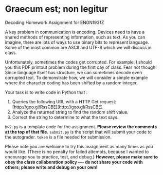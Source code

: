 # Graecum est; non legitur
Decoding Homework Assignment for ENGN1931Z

A key problem in communication is encoding. Devices need to have a shared methods of representing information, such as text. As you can imagine, there are lots of ways to use binary bits to represent language. Some of the most common are ASCII and UTF-8 which we will discuss in class.

Unfortunately, sometimes the codes get corrupted. For example, I should you this PDF printout problem during the first day of class. Fear not though! Since language itself has structure, we can sometimes decode even corrupted text. To demonstrate how, we will consider a simple example where the character coding has been shifted by a random integer.

Your task is to write code in Python that :

1. Queries the following URL with a HTTP Get request: [http://goo.gl/RssCBE](http://goo.gl/RssCBE)
2. Analyze the returned string to find the random shift value.
3. Correct the string to determine to what the text says.

`hw2.py` is a template code for the assignment. **Please review the comments at the top of that file.**
`submit.py` is the script that will submit your code to the autograder.
`token` is a file needed for submission.

Please note you are welcome to try this assignment as many times as you would like. (There is no penalty for failed attempts, because I wanted to encourage you to practice, test, and debug.) **However, please make sure to obey the class collaboration policy --- do not share your code with others; please write and debug on your own!**
